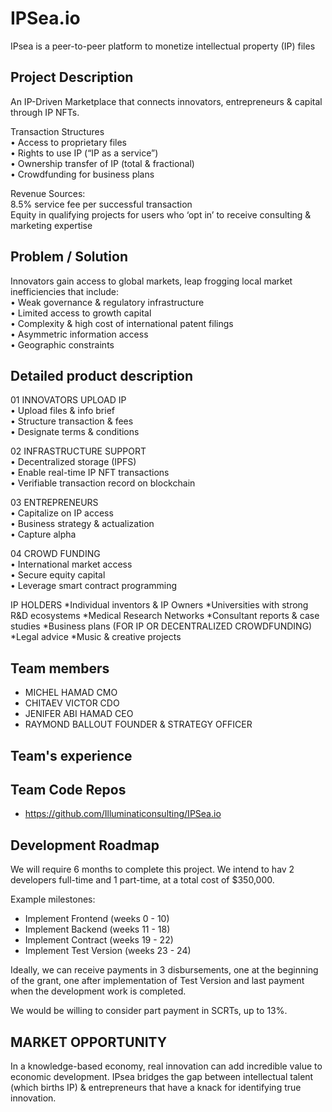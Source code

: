 # IPSea.io
IPsea is a peer-to-peer platform to monetize  intellectual property (IP) files

## Project Description

An IP-Driven Marketplace that connects innovators, entrepreneurs & capital through IP NFTs.

Transaction Structures   
• Access to proprietary files  
• Rights to use IP (“IP as a service”)  
• Ownership transfer of IP (total & fractional)  
• Crowdfunding for business plans  

Revenue Sources:  
  8.5% service fee per successful transaction  
  Equity in qualifying projects for users who ‘opt in’ to receive consulting & marketing expertise  

## Problem / Solution

Innovators gain access to global markets, leap frogging local market inefficiencies that include:  
• Weak governance & regulatory infrastructure  
• Limited access to growth capital  
• Complexity & high cost of international patent filings  
• Asymmetric information access  
• Geographic constraints  

## Detailed product description

01 INNOVATORS UPLOAD IP  
• Upload files & info brief  
• Structure transaction & fees  
• Designate terms & conditions  

02 INFRASTRUCTURE SUPPORT  
• Decentralized storage (IPFS)  
• Enable real-time IP NFT transactions  
• Verifiable transaction record on blockchain  

03 ENTREPRENEURS  
• Capitalize on IP access  
• Business strategy & actualization  
• Capture alpha  

04 CROWD FUNDING  
• International market access  
• Secure equity capital  
• Leverage smart contract programming  



IP HOLDERS
*Individual inventors & IP Owners
*Universities with strong R&D ecosystems
*Medical Research Networks
*Consultant reports & case studies
*Business plans (FOR IP OR DECENTRALIZED CROWDFUNDING)
*Legal advice
*Music & creative projects




## Team members
* MICHEL HAMAD  CMO
* CHITAEV VICTOR CDO
* JENIFER ABI HAMAD CEO
* RAYMOND BALLOUT FOUNDER & STRATEGY OFFICER  

## Team's experience
  

## Team Code Repos
* https://github.com/Illuminaticonsulting/IPSea.io  

## Development Roadmap
We will require 6 months to complete this project. We intend to hav 2 developers full-time and 1 part-time, at a total cost of $350,000.  

Example milestones:  
* Implement Frontend (weeks 0 - 10)  
* Implement Backend (weeks 11 - 18)  
* Implement Contract (weeks 19 - 22)  
* Implement Test Version (weeks 23 - 24)  

Ideally, we can receive payments in 3 disbursements, one at the beginning of the grant, one after implementation of Test Version and last payment when the development work is completed.

We would be willing to consider part payment in SCRTs, up to 13%.

## MARKET OPPORTUNITY
In a knowledge-based economy, real innovation can add incredible value to economic development. IPsea bridges the gap between intellectual talent (which births IP) & entrepreneurs that have a knack for identifying true innovation.
